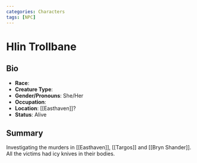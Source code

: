 ```yaml
---
categories: Characters
tags: [NPC]
---
```

# Hlin Trollbane
## Bio
- **Race**: 
- **Creature Type**:
- **Gender/Pronouns**:  She/Her
- **Occupation**: 
- **Location**: [[Easthaven]]?
- **Status**: Alive

## Summary
Investigating the murders in [[Easthaven]], [[Targos]] and [[Bryn Shander]]. All the victims had icy knives in their bodies.